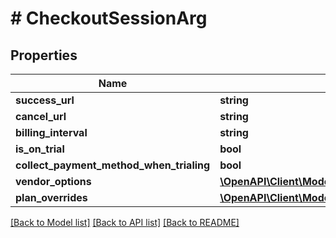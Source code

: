 # # CheckoutSessionArg

## Properties

Name | Type | Description | Notes
------------ | ------------- | ------------- | -------------
**success_url** | **string** |  | [optional]
**cancel_url** | **string** |  | [optional]
**billing_interval** | **string** |  | [optional]
**is_on_trial** | **bool** |  | [optional]
**collect_payment_method_when_trialing** | **bool** |  | [optional]
**vendor_options** | [**\OpenAPI\Client\Model\CheckoutSessionArgVendorOptions**](CheckoutSessionArgVendorOptions.md) |  | [optional]
**plan_overrides** | [**\OpenAPI\Client\Model\CheckoutSessionArgPlanOverrides**](CheckoutSessionArgPlanOverrides.md) |  | [optional]

[[Back to Model list]](../../README.md#models) [[Back to API list]](../../README.md#endpoints) [[Back to README]](../../README.md)
